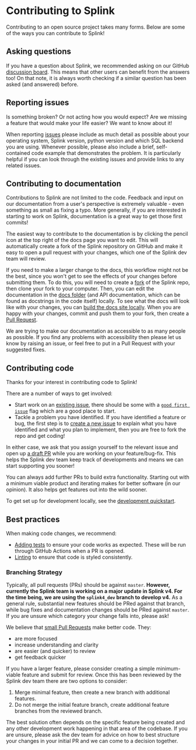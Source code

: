# Contributing to Splink

Contributing to an open source project takes many forms. Below are some of the ways you can contribute to Splink!

## Asking questions

If you have a question about Splink, we recommended asking on our GitHub [discussion board](https://github.com/moj-analytical-services/splink/discussions). This means that other users can benefit from the answers too! On that note, it is always worth checking if a similar question has been asked (and answered) before.

## Reporting issues

Is something broken? Or not acting how you would expect? Are we missing a feature that would make your life easier? We want to know about it!

When reporting [issues](https://github.com/moj-analytical-services/splink/issues) please include as much detail as possible about your operating system, Splink version, python version and which SQL backend you are using. Whenever possible, please also include a brief, self-contained code example that demonstrates the problem. It is particularly helpful if you can look through the existing issues and provide links to any related issues.

## Contributing to documentation

Contributions to Splink are not limited to the code. Feedback and input on our documentation from a user's perspective is extremely valuable - even something as small as fixing a typo. More generally, if you are interested in starting to work on Splink, documentation is a great way to get those first commits!

The easiest way to contribute to the documentation is by clicking the pencil icon at the top right of the docs page you want to edit.
This will automatically create a fork of the Splink repository on GitHub and make it easy to open a pull request with your changes,
which one of the Splink dev team will review.

If you need to make a larger change to the docs, this workflow might not be the best, since you won't get to see the effects
of your changes before submitting them.
To do this, you will need to create a [fork](https://docs.github.com/en/get-started/quickstart/fork-a-repo) of the Splink repo,
then clone your fork to your computer.
Then, you can edit the documentation in the [docs folder](https://github.com/moj-analytical-services/splink/tree/master/docs)
(and API documentation, which can be found as docstrings in the code itself) locally.
To see what the docs will look like with your changes, you can
[build the docs site locally](./docs/dev_guides/changing_splink/build_docs_locally.md).
When you are happy with your changes, commit and push them to your fork, then
create a [Pull Request](https://docs.github.com/en/pull-requests/collaborating-with-pull-requests/proposing-changes-to-your-work-with-pull-requests/creating-a-pull-request-from-a-fork).

We are trying to make our documentation as accessible to as many people as possible. If you find any problems with accessibility then please let us know by raising an issue, or feel free to put in a Pull Request with your suggested fixes.

## Contributing code

Thanks for your interest in contributing code to Splink!

There are a number of ways to get involved:

- Start work on an [existing issue](https://github.com/moj-analytical-services/splink/issues), there should be some with a [`good first issue`](https://github.com/moj-analytical-services/splink/issues?q=is%3Aissue+is%3Aopen+label%3A%22good+first+issue%22) flag which are a good place to start. 
- Tackle a problem you have identified. If you have identified a feature or bug, the first step is to [create a new issue](https://github.com/moj-analytical-services/splink/issues/new/choose) to explain what you have identified and what you plan to implement, then you are free to fork the repo and get coding!

In either case, we ask that you assign yourself to the relevant issue and open up [a draft PR](https://github.blog/2019-02-14-introducing-draft-pull-requests/) while you are working on your feature/bug-fix. This helps the Splink dev team keep track of developments and means we can start supporting you sooner!

You can always add further PRs to build extra functionality. Starting out with a minimum viable product and iterating makes for better software (in our opinion). It also helps get features out into the wild sooner.

To get set up for development locally, see the [development quickstart](./docs/dev_guides/changing_splink/development_quickstart.md).

## Best practices

When making code changes, we recommend:
* [Adding tests](./docs/dev_guides/changing_splink/testing.md) to ensure your code works as expected. These will be run through GitHub Actions when a PR is opened.
* [Linting](./docs/dev_guides/changing_splink/lint_and_format.md) to ensure that code is styled consistently.

### Branching Strategy

Typically, all pull requests (PRs) should be against `master`.
**However, currently the Splink team is working on a major update in Splink v4. For the time being, we are using the `splink4_dev` branch to develop v4.**
As a general rule, substantial new features should be PRed against that branch,
while bug fixes and documentation changes should be PRed against `master`.
If you are unsure which category your change falls into, please ask!

We believe that [small Pull Requests](https://essenceofcode.com/2019/10/29/the-art-of-small-pull-requests/) make better code. They:

- are more focused
- increase understanding and clarity
- are easier (and quicker) to review
- get feedback quicker

If you have a larger feature, please consider creating a simple minimum-viable feature and submit for review. Once this has been reviewed by the Splink dev team there are two options to consider:

1. Merge minimal feature, then create a new branch with additional features.
2. Do not merge the initial feature branch, create additional feature branches from the reviewed branch.

The best solution often depends on the specific feature being created and any other development work happening in that area of the codebase. If you are unsure, please ask the dev team for advice on how to best structure your changes in your initial PR and we can come to a decision together.